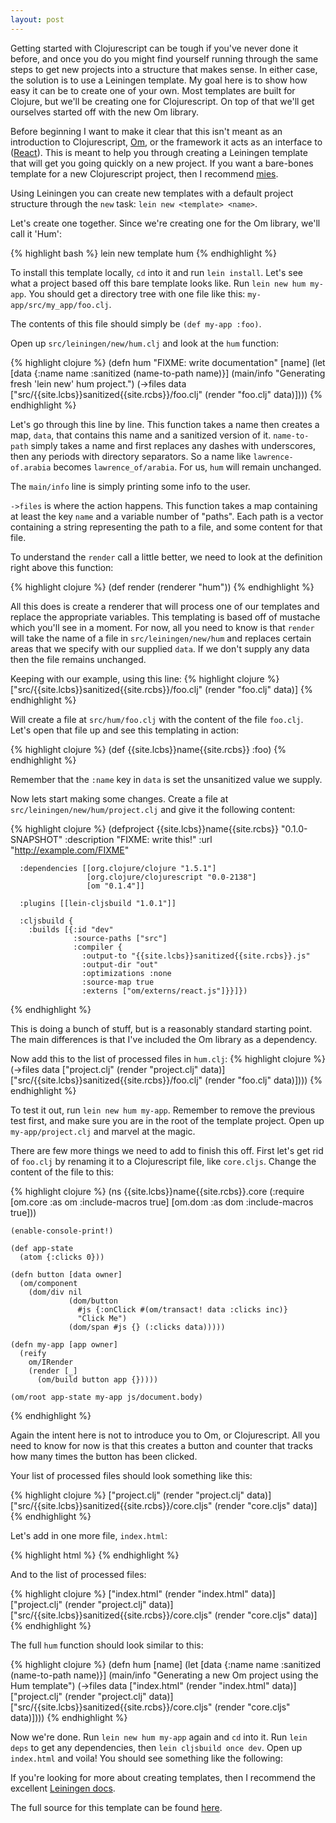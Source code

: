```yaml
---
layout: post
---
```


Getting started with Clojurescript can be tough if you\'ve never done it before,
and once you do you might find yourself running through the same steps to get
new projects into a structure that makes sense. In either case, the solution is
to use a Leiningen template. My goal here is to show how easy it can be
to create one of your own. Most templates are built for Clojure, but we\'ll
be creating one for Clojurescript. On top of that we\'ll get ourselves started
off with the new Om library.

Before beginning I want to make it clear that this isn\'t meant as an
introduction to Clojurescript, [Om](https://github.com/swannodette/om), or the framework it acts as an interface to
([React](http://facebook.github.io/react/)). This is meant to help you through creating a Leiningen template that
will get you going quickly on a new project. If you want a bare-bones template
for a new Clojurescript project, then I recommend [mies](https://clojars.org/mies/lein-template).

Using Leiningen you can create new templates with a default project structure
through the `new` task: `lein new <template> <name>`.

Let\'s create one together. Since we\'re creating one for the Om library, we\'ll
call it \'Hum\':

{% highlight bash %}
    lein new template hum
{% endhighlight %}

To install this template locally, `cd` into it and run `lein install`. Let\'s see
what a project based off this bare template looks like. Run `lein new hum my-app`.
You should get a directory tree with one file like this:
`my-app/src/my_app/foo.clj`.

The contents of this file should simply be `(def my-app :foo)`.

Open up `src/leiningen/new/hum.clj` and look at the `hum` function:

{% highlight clojure %}
    (defn hum
      "FIXME: write documentation"
      [name]
      (let [data {:name name
                  :sanitized (name-to-path name)}]
        (main/info "Generating fresh 'lein new' hum project.")
        (->files data
                 ["src/{{site.lcbs}}sanitized{{site.rcbs}}/foo.clj" (render "foo.clj" data)])))
{% endhighlight %}

Let\'s go through this line by line.  This function takes a name then creates a
map, `data`, that contains this name and a sanitized version of it.  `name-to-path`
simply takes a name and first replaces any dashes with underscores, then any
periods with directory separators.  So a name like `lawrence-of.arabia`
becomes `lawrence_of/arabia`. For us, `hum` will remain unchanged.

The `main/info` line is simply printing some info to the user.

`->files` is where the action happens. This function takes a map containing at
least the key `name` and a variable number of \"paths\". Each path is a vector
containing a string representing the path to a file, and some
content for that file.

To understand the `render` call a little better, we need to look at the
definition right above this function:

{% highlight clojure %}
    (def render (renderer "hum"))
{% endhighlight %}

All this does is create a renderer that will process one of our templates and
replace the appropriate variables. This templating is based off of mustache
which you\'ll see in a moment. For now, all you need to know is that `render`
will take the name of a file in `src/leiningen/new/hum` and replaces certain
areas that we specify with our supplied `data`. If we don\'t supply any data
then the file remains unchanged.

Keeping with our example, using this line:
{% highlight clojure %}
    ["src/{{site.lcbs}}sanitized{{site.rcbs}}/foo.clj" (render "foo.clj" data)]
{% endhighlight %}

Will create a file at `src/hum/foo.clj` with the content of the file `foo.clj`.
Let\'s open that file up and see this templating in action:

{% highlight clojure %}
    (def {{site.lcbs}}name{{site.rcbs}} :foo)
{% endhighlight %}

Remember that the `:name` key in `data` is set the unsanitized value we supply.

Now lets start making some changes. Create a file at
`src/leiningen/new/hum/project.clj` and give it the following content:

{% highlight clojure %}
    (defproject {{site.lcbs}}name{{site.rcbs}} "0.1.0-SNAPSHOT"
      :description "FIXME: write this!"
      :url "http://example.com/FIXME"

      :dependencies [[org.clojure/clojure "1.5.1"]
                     [org.clojure/clojurescript "0.0-2138"]
                     [om "0.1.4"]]

      :plugins [[lein-cljsbuild "1.0.1"]]

      :cljsbuild {
        :builds [{:id "dev"
                  :source-paths ["src"]
                  :compiler {
                    :output-to "{{site.lcbs}}sanitized{{site.rcbs}}.js"
                    :output-dir "out"
                    :optimizations :none
                    :source-map true
                    :externs ["om/externs/react.js"]}}]})
{% endhighlight %}

This is doing a bunch of stuff, but is a reasonably standard starting point. The
main differences is that I\'ve included the Om library as a dependency.

Now add this to the list of processed files in `hum.clj`:
{% highlight clojure %}
    (->files data
             ["project.clj" (render "project.clj" data)]
             ["src/{{site.lcbs}}sanitized{{site.rcbs}}/foo.clj" (render "foo.clj" data)])))
{% endhighlight %}

To test it out, run `lein new hum my-app`. Remember to remove the previous test
first, and make sure you are in the root of the template project. Open up
`my-app/project.clj` and marvel at the magic.

There are few more things we need to add to finish this off. First let\'s get rid
of `foo.clj` by renaming it to a Clojurescript file, like `core.cljs`.
Change the content of the file to this:

{% highlight clojure %}
    (ns {{site.lcbs}}name{{site.rcbs}}.core
      (:require [om.core :as om :include-macros true]
                [om.dom :as dom :include-macros true]))

    (enable-console-print!)

    (def app-state
      (atom {:clicks 0}))

    (defn button [data owner]
      (om/component
        (dom/div nil
                 (dom/button
                   #js {:onClick #(om/transact! data :clicks inc)}
                   "Click Me")
                 (dom/span #js {} (:clicks data)))))

    (defn my-app [app owner]
      (reify
        om/IRender
        (render [_]
          (om/build button app {}))))

    (om/root app-state my-app js/document.body)
{% endhighlight %}

Again the intent here is not to introduce you to Om, or Clojurescript. All
you need to know for now is that this creates a button and counter that tracks how
many times the button has been clicked.

Your list of processed files should look something like this:

{% highlight clojure %}
    ["project.clj" (render "project.clj" data)]
    ["src/{{site.lcbs}}sanitized{{site.rcbs}}/core.cljs" (render "core.cljs" data)]
{% endhighlight %}


Let\'s add in one more file, `index.html`:

{% highlight html %}
    <html>
        <body>
            <script src="http://fb.me/react-0.8.0.js"></script>
            <script src="out/goog/base.js" type="text/javascript"></script>
            <script src="{{site.lcbs}}sanitized{{site.rcbs}}.js" type="text/javascript"></script>
            <script type="text/javascript">goog.require("{{site.lcbs}}sanitized{{site.rcbs}}.core");</script>
        </body>
    </html>
{% endhighlight %}

And to the list of processed files:

{% highlight clojure %}
    ["index.html" (render "index.html" data)]
    ["project.clj" (render "project.clj" data)]
    ["src/{{site.lcbs}}sanitized{{site.rcbs}}/core.cljs" (render "core.cljs" data)]
{% endhighlight %}

The full `hum` function should look similar to this:

{% highlight clojure %}
    (defn hum [name]
      (let [data {:name name
                  :sanitized (name-to-path name)}]
        (main/info "Generating a new Om project using the Hum template")
        (->files data
                 ["index.html" (render "index.html" data)]
                 ["project.clj" (render "project.clj" data)]
                 ["src/{{site.lcbs}}sanitized{{site.rcbs}}/core.cljs" (render "core.cljs" data)])))
{% endhighlight %}

Now we\'re done. Run `lein new hum my-app` again and `cd` into it. Run `lein deps`
to get any dependencies, then `lein cljsbuild once dev`. Open up `index.html`
and voila! You should see something like the following:

<div class='highlight example' id="lein-templates-example"> </div>

If you\'re looking for more about creating templates, then I recommend the
excellent [Leiningen
docs](https://github.com/technomancy/leiningen/blob/stable/doc/TEMPLATES.md).

The full source for this template can be found
[here](https://github.com/mcramm/hum).

<script src="/js/lein-templates.js"></script>
